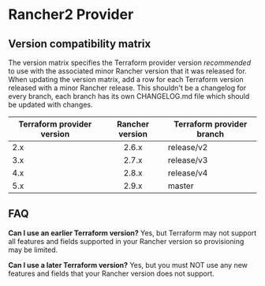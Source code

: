 # Rancher2 Provider

## Version compatibility matrix

The version matrix specifies the Terraform provider version _recommended_ to use with the associated minor Rancher version that it was released for.
When updating the version matrix, add a row for each Terraform version released with a minor Rancher release.
This shouldn't be a changelog for every branch, each branch has its own CHANGELOG.md file which should be updated with changes.

| Terraform provider version | Rancher version | Terraform provider branch |
|----------------------------|:---------------:|---------------------------|
| 2.x                        | 2.6.x           | release/v2 |
| 3.x                        | 2.7.x           | release/v3 |
| 4.x                        | 2.8.x           | release/v4 |
| 5.x                        | 2.9.x           | master |

## FAQ

**Can I use an earlier Terraform version?**
Yes, but Terraform may not support all features and fields supported in your Rancher version so provisioning may be limited.

**Can I use a later Terraform version?**
Yes, but you must NOT use any new features and fields that your Rancher version does not support.

